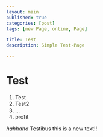 ```yaml
---
layout: main
published: true
categories: [post]
tags: [new Page, online, Page]

title: Test
description: Simple Test-Page

---
```


# Test

1. Test
2. Test2
3. ...
4. profit

*hahhaha*
Testibus
this is a new text!!